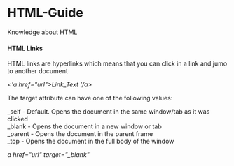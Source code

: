 # HTML-Guide
Knowledge about HTML

<h4>HTML Links</h4>
HTML links are hyperlinks which means that you can click in a link and jumo to another document <br>

<i><'a href="url">Link_Text '/a> </i>

The target attribute can have one of the following values: <br>

_self - Default. Opens the document in the same window/tab as it was clicked <br>
_blank - Opens the document in a new window or tab <br>
_parent - Opens the document in the parent frame <br>
_top - Opens the document in the full body of the window <br>

<i> a href="url" target="_blank" </i>
